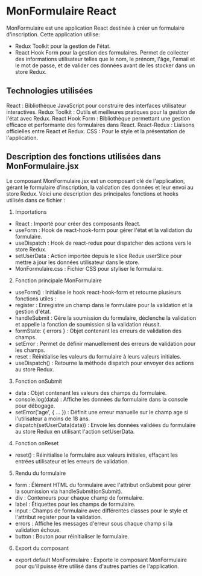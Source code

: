 # MonFormulaire React
MonFormulaire est une application React destinée à créer un formulaire d'inscription. Cette application utilise:
- Redux Toolkit pour la gestion de l'état.
- React Hook Form pour la gestion des formulaires.
Permet de collecter des informations utilisateur telles que le nom, le prénom, l'âge, l'email et le mot de passe, et de valider ces données avant de les stocker dans un store Redux.

## Technologies utilisées
React : Bibliothèque JavaScript pour construire des interfaces utilisateur interactives.
Redux Toolkit : Outils et meilleures pratiques pour la gestion de l'état avec Redux.
React Hook Form : Bibliothèque permettant une gestion efficace et performante des formulaires dans React.
React-Redux : Liaisons officielles entre React et Redux.
CSS : Pour le style et la présentation de l'application.

## Description des fonctions utilisées dans MonFormulaire.jsx
Le composant MonFormulaire.jsx est un composant clé de l'application, gérant le formulaire d'inscription, la validation des données et leur envoi au store Redux. Voici une description des principales fonctions et hooks utilisés dans ce fichier :

1. Importations
- React : Importé pour créer des composants React.
- useForm : Hook de react-hook-form pour gérer l'état et la validation du formulaire.
- useDispatch : Hook de react-redux pour dispatcher des actions vers le store Redux.
- setUserData : Action importée depuis le slice Redux userSlice pour mettre à jour les données utilisateur dans le store.
- MonFormulaire.css : Fichier CSS pour styliser le formulaire.

2. Fonction principale MonFormulaire
- useForm() : Initialise le hook react-hook-form et retourne plusieurs fonctions utiles :
- register : Enregistre un champ dans le formulaire pour la validation et la gestion d'état.
- handleSubmit : Gère la soumission du formulaire, déclenche la validation et appelle la fonction de soumission si la validation réussit.
- formState: { errors } : Objet contenant les erreurs de validation des champs.
- setError : Permet de définir manuellement des erreurs de validation pour les champs.
- reset : Réinitialise les valeurs du formulaire à leurs valeurs initiales.
- useDispatch() : Retourne la méthode dispatch pour envoyer des actions au store Redux.

3. Fonction onSubmit
- data : Objet contenant les valeurs des champs du formulaire.
- console.log(data) : Affiche les données du formulaire dans la console pour débogage.
- setError('age', { ... }) : Définit une erreur manuelle sur le champ age si l'utilisateur a moins de 18 ans.
- dispatch(setUserData(data)) : Envoie les données validées du formulaire au store Redux en utilisant l'action setUserData.

4. Fonction onReset
- reset() : Réinitialise le formulaire aux valeurs initiales, effaçant les entrées utilisateur et les erreurs de validation.

5. Rendu du formulaire
- form : Élément HTML du formulaire avec l'attribut onSubmit pour gérer la soumission via handleSubmit(onSubmit).
- div : Conteneurs pour chaque champ de formulaire.
- label : Étiquettes pour les champs de formulaire.
- input : Champs de formulaire avec différentes classes pour le style et l'attribut register pour la validation.
- errors : Affiche les messages d'erreur sous chaque champ si la validation échoue.
- button : Bouton pour réinitialiser le formulaire.

6. Export du composant
- export default MonFormulaire : Exporte le composant MonFormulaire pour qu'il puisse être utilisé dans d'autres parties de l'application.

